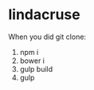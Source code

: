 # lindacruse

When you did git clone: <br>
1) npm i <br>
2) bower i <br>
3) gulp build <br>
4) gulp<br>
